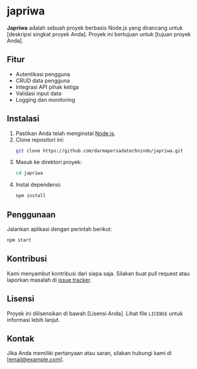 # japriwa

**Japriwa** adalah sebuah proyek berbasis Node.js yang dirancang untuk [deskripsi singkat proyek Anda]. Proyek ini bertujuan untuk [tujuan proyek Anda].

## Fitur

- Autentikasi pengguna
- CRUD data pengguna
- Integrasi API pihak ketiga
- Validasi input data
- Logging dan monitoring

## Instalasi

1. Pastikan Anda telah menginstal [Node.js](https://nodejs.org/).
2. Clone repositori ini:
    ```bash
    git clone https://github.com/darmapersadatechnindo/japriwa.git
    ```
3. Masuk ke direktori proyek:
    ```bash
    cd japriwa
    ```
4. Instal dependensi:
    ```bash
    npm install
    ```

## Penggunaan

Jalankan aplikasi dengan perintah berikut:
```bash
npm start
```

## Kontribusi

Kami menyambut kontribusi dari siapa saja. Silakan buat pull request atau laporkan masalah di [issue tracker](https://github.com/username/japriwa/issues).

## Lisensi

Proyek ini dilisensikan di bawah [Lisensi Anda]. Lihat file `LICENSE` untuk informasi lebih lanjut.

## Kontak

Jika Anda memiliki pertanyaan atau saran, silakan hubungi kami di [email@example.com].